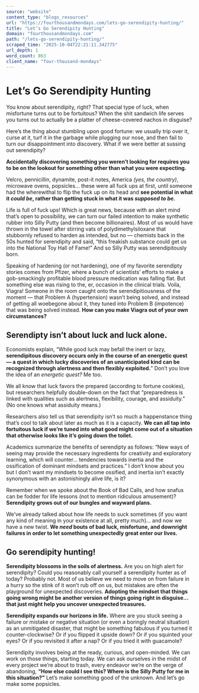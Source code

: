 ```yaml
---
source: "website"
content_type: "blogs_resources"
url: "https://fourthousandmondays.com/lets-go-serendipity-hunting/"
title: "Let’s Go Serendipity Hunting"
domain: "fourthousandmondays.com"
path: "/lets-go-serendipity-hunting/"
scraped_time: "2025-10-04T22:21:11.342775"
url_depth: 1
word_count: 863
client_name: "four-thousand-mondays"
---
```


# Let’s Go Serendipity Hunting

You know about serendipity, right? That special type of luck, when misfortune turns out to be fortuitous? When the shit sandwich life serves you turns out to actually be a platter of cheese-covered nachos in disguise?

Here’s the thing about stumbling upon good fortune: we usually trip over it, curse at it, turf it in the garbage while plugging our nose, and then fail to turn our disappointment into discovery. What if we were better at sussing out serendipity?

**Accidentally discovering something you weren’t looking for requires you to be on the lookout for something other than what you were expecting.**

Velcro, pennicillin, dynamite, post-it notes, America _(yes, the country)_, microwave ovens, popsicles… these were all fuck ups at first, until someone had the wherewithal to flip the fuck up on its head and **see potential in what it _could be_, rather than getting stuck in what it was _supposed to be._**

Life is full of fuck ups! Which is great news, because with an alert mind that’s open to possibility, we can turn our failed intention to make synthetic rubber into Silly Putty (and then become billionaires). Most of us would have thrown in the towel after stirring vats of polydimethylsiloxane that stubbornly refused to harden as intended, but no — chemists back in the 50s hunted for serendipity and said, “this freakish substance could get us into the National Toy Hall of Fame!” And so Silly Putty was serendipitously born.

Speaking of hardening (or not hardening), one of my favorite serendipty stories comes from Pfizer, where a bunch of scientists’ efforts to make a gob-smackingly profitable blood pressure medication was falling flat. But something else was rising to the, er, occasion in the clinical trials. Voila, Viagra! Someone in the room caught onto the serendipitiousness of the moment — that Problem A (hypertension) wasn’t being solved, and instead of getting all woebegone about it, they tuned into Problem B (impotence) that was being solved instead. **How can you make Viagra out of your own circumstances?**

## Serendipty isn’t about luck and luck alone.

Economists explain, “While good luck may befall the inert or lazy, **serendipitous discovery occurs only in the course of an energetic quest — a quest in which lucky discoveries of an unanticipated kind can be recognized through alertness and then flexibly exploited.**” Don’t you love the idea of an _energetic quest?_ Me too.

We all know that luck favors the prepared (according to fortune cookies), but researchers helpfully double-down on the fact that “preparedness is linked with qualities such as alertness, flexibility, courage, and assiduity.” (No one knows what assiduity means.)

Researchers also tell us that serendipity isn’t so much a happenstance thing that’s cool to talk about later as much as it is a capacity. **We can all tap into fortuitous luck if we’re tuned into what good might come out of a situation that otherwise looks like it’s going down the toilet.**

Academics summarize the benefits of serendipty as follows: “New ways of seeing may provide the necessary ingredients for creativity and exploratory learning, which will counter… tendencies towards inertia and the ossification of dominant mindsets and practices.” I don’t know about you but I don’t want my mindsets to become ossified, and inertia isn’t exactly synonymous with an astonishingly alive life, is it?

Remember when we spoke about the Book of Bad Calls, and how snafus can be fodder for life lessons (not to mention ridiculous amusement)? **Serendipity grows out of our bungles and wayward plans.**

We’ve already talked about how life needs to suck sometimes (if you want any kind of meaning in your existence at all, pretty much)… and now we have a new twist. **We _need_ bouts of bad luck, misfortune, and downright failures in order to let something unexpectedly great enter our lives.**

## **Go serendipity hunting!**

**Serendipity blossoms in the soils of alertness.** Are you on high alert for serendipity? Could you reasonably call yourself a serendipity hunter as of today? Probably not. Most of us believe we need to move on from failure in a hurry so the stink of it won’t rub off on us, but mistakes are often the playground for unexpected discoveries. **Adopting the mindset that things going wrong might be another version of things going right in disguise… that just might help you uncover unexpected treasures.**

**Serendipity expands our horizons in life.** Where are you stuck seeing a failure or mistake or negative situation (or even a boringly neutral situation) as an unmitigated disaster, that might be something fabulous if you turned it counter-clockwise? Or if you flipped it upside down? Or if you squinted your eyes? Or if you revisited it after a nap? Or if you tried it with guacamole?

Serendipity involves being at the ready, curious, and open-minded. We can work on those things, starting today. We can ask ourselves in the midst of every project we’re about to trash, every endeavor we’re on the verge of abandoning, **“How else could I see this? Where is the Silly Putty for me in this situation?”** Let’s make something good of the unknown. And let’s go make some popsicles.
